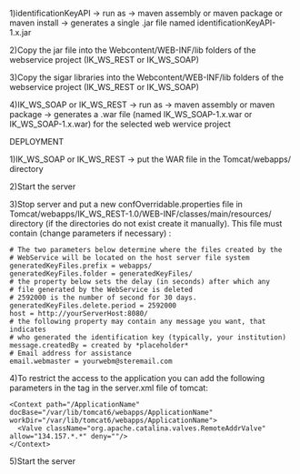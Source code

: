 


1)identificationKeyAPI -> run as -> maven assembly or maven package or maven install
-> generates a single .jar file named identificationKeyAPI-1.x.jar


2)Copy the jar file into the Webcontent/WEB-INF/lib folders of the webservice project (IK_WS_REST or IK_WS_SOAP)


3)Copy the sigar libraries into the Webcontent/WEB-INF/lib folders of the webservice project (IK_WS_REST or IK_WS_SOAP)


4)IK_WS_SOAP or IK_WS_REST -> run as -> maven assembly or maven package
-> generates a .war file (named IK_WS_SOAP-1.x.war or IK_WS_SOAP-1.x.war) for the selected web wervice project


DEPLOYMENT

1)IK_WS_SOAP or IK_WS_REST -> put the WAR file in the Tomcat/webapps/ directory


2)Start the server


3)Stop server and put a new confOverridable.properties file in Tomcat/webapps/IK_WS_REST-1.0/WEB-INF/classes/main/resources/ directory (if the directories do not exist create it manually).
This file must contain (change parameters if necessary) :

```
# The two parameters below determine where the files created by the
# WebService will be located on the host server file system
generatedKeyFiles.prefix = webapps/
generatedKeyFiles.folder = generatedKeyFiles/
# the property below sets the delay (in seconds) after which any
# file generated by the WebService is deleted
# 2592000 is the number of second for 30 days.
generatedKeyFiles.delete.period = 2592000
host = http://yourServerHost:8080/
# the following property may contain any message you want, that indicates
# who generated the identification key (typically, your institution)
message.createdBy = created by *placeholder*
# Email address for assistance
email.webmaster = yourwebm@steremail.com
```


4)To restrict the access to the application you can add the following parameters in the <host> tag in the server.xml file of tomcat:

```
<Context path="/ApplicationName" docBase="/var/lib/tomcat6/webapps/ApplicationName" workDir="/var/lib/tomcat6/webapps/ApplicationName">
  <Valve className="org.apache.catalina.valves.RemoteAddrValve" allow="134.157.*.*" deny=""/>
</Context>
```

5)Start the server
